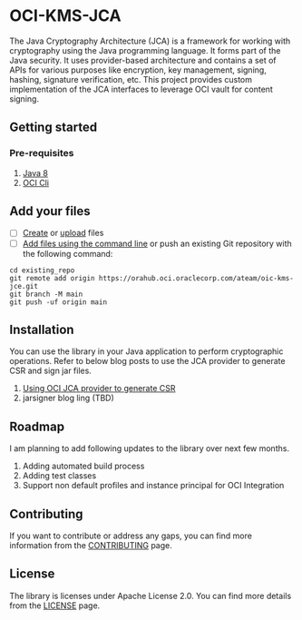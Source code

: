 # OCI-KMS-JCA

The Java Cryptography Architecture (JCA) is a framework for working with cryptography using the Java programming language. It forms part of the Java security. It uses provider-based architecture and contains a set of APIs for various purposes like encryption, key management, signing, hashing, signature verification, etc. This project provides custom implementation of the JCA interfaces to leverage OCI vault for content signing. 

## Getting started

### Pre-requisites

1. [Java 8](https://www.oracle.com/java/)
2. [OCI Cli](https://docs.oracle.com/en-us/iaas/Content/API/SDKDocs/cliinstall.htm)

## Add your files

- [ ] [Create](https://docs.gitlab.com/ee/user/project/repository/web_editor.html#create-a-file) or [upload](https://docs.gitlab.com/ee/user/project/repository/web_editor.html#upload-a-file) files
- [ ] [Add files using the command line](https://docs.gitlab.com/ee/gitlab-basics/add-file.html#add-a-file-using-the-command-line) or push an existing Git repository with the following command:

```
cd existing_repo
git remote add origin https://orahub.oci.oraclecorp.com/ateam/oic-kms-jce.git
git branch -M main
git push -uf origin main
```

## Installation
You can use the library in your Java application to perform cryptographic operations. Refer to below blog posts to use the JCA provider to generate CSR and sign jar files. 

1. [Using OCI JCA provider to generate CSR](https://www.ateam-oracle.com/post/oci-jca-provider-use-case-generate-csr)
2. jarsigner blog ling (TBD)

## Roadmap
I am planning to add following updates to the library over next few months.

1. Adding automated build process
2. Adding test classes 
3. Support non default profiles and instance principal for OCI Integration

## Contributing
If you want to contribute or address any gaps, you can find more information from the [CONTRIBUTING](https://github.com/kiranthakkar/oci-kms-jca/blob/main/CONTIBUTING.md) page.

## License
The library is licenses under Apache License 2.0. You can find more details from the [LICENSE](https://github.com/kiranthakkar/oci-kms-jca/blob/main/LICENSE.txt) page.
